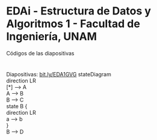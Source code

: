 # EDAi - Estructura de Datos y Algoritmos 1 - Facultad de Ingeniería, UNAM
Códigos de las diapositivas
#
Diapositivas: [bit.ly/EDA1GVG](https://bit.ly/EDA1GVG)
stateDiagram  
 direction  LR  
 [*]  -->  A  
 A  -->  B  
 B  -->  C  
 state  B  {  
 direction  LR  
 a  -->  b  
 }  
 B  -->  D
